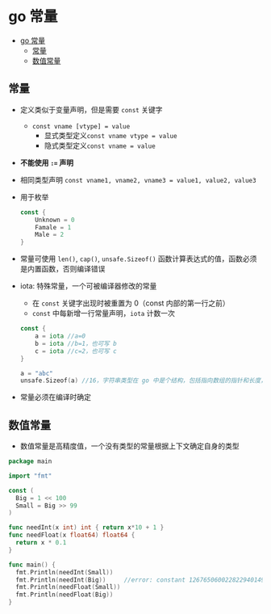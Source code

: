 # go 常量

- [go 常量](#go-%e5%b8%b8%e9%87%8f)
  - [常量](#%e5%b8%b8%e9%87%8f)
  - [数值常量](#%e6%95%b0%e5%80%bc%e5%b8%b8%e9%87%8f)

## 常量

- 定义类似于变量声明，但是需要 `const` 关键字
  - `const vname [vtype] = value`
    - 显式类型定义`const vname vtype = value`
    - 隐式类型定义`const vname = value`
- **不能使用 `:=` 声明**
- 相同类型声明 `const vname1, vname2, vname3 = value1, value2, value3`
- 用于枚举

  ```go
  const {
      Unknown = 0
      Famale = 1
      Male = 2
  }
  ```

- 常量可使用 `len()`, `cap()`, `unsafe.Sizeof()` 函数计算表达式的值，函数必须是内置函数，否则编译错误
- iota: 特殊常量，一个可被编译器修改的常量
  - 在 `const` 关键字出现时被重置为 0（const 内部的第一行之前）
  - `const` 中每新增一行常量声明，`iota` 计数一次

  ```go
  const {
      a = iota //a=0
      b = iota //b=1，也可写 b
      c = iota //c=2，也可写 c
  }
  ```

  ```go
  a = "abc"
  unsafe.Sizeof(a) //16，字符串类型在 go 中是个结构，包括指向数组的指针和长度，每部分都是 8 字节，所以是 16 个字节
  ```

- 常量必须在编译时确定

## 数值常量

- 数值常量是高精度值，一个没有类型的常量根据上下文确定自身的类型

```go
package main

import "fmt"

const (
  Big = 1 << 100
  Small = Big >> 99
)

func needInt(x int) int { return x*10 + 1 }
func needFloat(x float64) float64 {
  return x * 0.1
}

func main() {
  fmt.Println(needInt(Small))
  fmt.Println(needInt(Big))     //error: constant 1267650600228229401496703205376 overflows int
  fmt.Println(needFloat(Small))
  fmt.Println(needFloat(Big))
}
```
